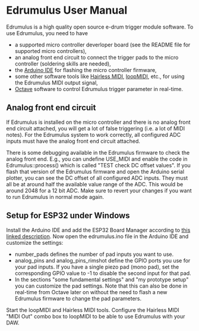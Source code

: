 # Edrumulus User Manual

Edrumulus is a high quality open source e-drum trigger module software. To use Edrumulus, you need to have

- a supported micro controller deverloper board (see the README file for supported micro controllers),
- an analog front end circuit to connect the trigger pads to the micro controller (soldering skills are needed),
- the [Arduino IDE](https://www.arduino.cc/en/software) for flashing the micro controller firmware,
- some other software tools like [Hairless MIDI](https://projectgus.github.io/hairless-midiserial),
  [loopMIDI](https://www.tobias-erichsen.de/software/loopmidi.html), etc., for using the Edrumulus MIDI output signal,
- [Octave](https://www.gnu.org/software/octave) software to control Edrumulus trigger parameter in real-time.


## Analog front end circuit

If Edrumulus is installed on the micro controller and there is no analog front end circuit attached,
you will get a lot of false triggering (i.e. a lot of MIDI notes). For the Edrumulus system to work correctly,
all configured ADC inputs must have the analog front end circuit attached.

There is some debugging available in the Edrumulus firmware to check the analog front end. E.g., you can
undefine USE_MIDI and enable the code in Edrumulus::process() which is called "TEST check DC offset values".
If you flash that version of the Edrumulus firmware and open the Arduino serial plotter, you can see the
DC offset of all configured ADC inputs. They must all be at around half the available value range of the ADC.
This would be around 2048 for a 12 bit ADC. Make sure to revert your changes if you want to run Edrumulus
in normal mode again.


## Setup for ESP32 under Windows

Install the Arduino IDE and add the ESP32 Board Manager according to
[this linked description](https://docs.espressif.com/projects/arduino-esp32/en/latest/installing.html).
Now open the edrumulus.ino file in the Arduino IDE and customize the settings:

- number_pads defines the number of pad inputs you want to use.
- analog_pins and analog_pins_rimshot define the GPIO ports you use for your pad inputs. If you have
  a single piezo pad (mono pad), set the corresponding GPIO value to -1 to disable the second input
  for that pad.
- In the sections "some fundamental settings" and "my prototype setup" you can customize
  the pad settings. Note that this can also be done in real-time from Octave later on without
  the need to flash a new Edrumulus firmware to change the pad parameters.

Start the loopMIDI and Hairless MIDI tools. Configure the Hairless MIDI "MIDI Out" combo box to
loopMIDI to be able to use Edrumulus with your DAW.

